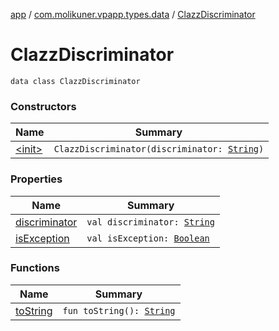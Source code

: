[app](../../index.md) / [com.molikuner.vpapp.types.data](../index.md) / [ClazzDiscriminator](./index.md)

# ClazzDiscriminator

`data class ClazzDiscriminator`

### Constructors

| Name | Summary |
|---|---|
| [&lt;init&gt;](-init-.md) | `ClazzDiscriminator(discriminator: `[`String`](https://kotlinlang.org/api/latest/jvm/stdlib/kotlin/-string/index.html)`)` |

### Properties

| Name | Summary |
|---|---|
| [discriminator](discriminator.md) | `val discriminator: `[`String`](https://kotlinlang.org/api/latest/jvm/stdlib/kotlin/-string/index.html) |
| [isException](is-exception.md) | `val isException: `[`Boolean`](https://kotlinlang.org/api/latest/jvm/stdlib/kotlin/-boolean/index.html) |

### Functions

| Name | Summary |
|---|---|
| [toString](to-string.md) | `fun toString(): `[`String`](https://kotlinlang.org/api/latest/jvm/stdlib/kotlin/-string/index.html) |
